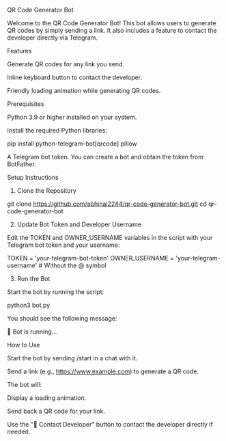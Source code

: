 QR Code Generator Bot

Welcome to the QR Code Generator Bot! This bot allows users to generate QR codes by simply sending a link. It also includes a feature to contact the developer directly via Telegram.

Features

Generate QR codes for any link you send.

Inline keyboard button to contact the developer.

Friendly loading animation while generating QR codes.

Prerequisites

Python 3.9 or higher installed on your system.

Install the required Python libraries:

pip install python-telegram-bot[qrcode] pillow

A Telegram bot token. You can create a bot and obtain the token from BotFather.

Setup Instructions

1. Clone the Repository

git clone https://github.com/abhinai2244/qr-code-generator-bot.git
cd qr-code-generator-bot

2. Update Bot Token and Developer Username

Edit the TOKEN and OWNER_USERNAME variables in the script with your Telegram bot token and your username:

TOKEN = 'your-telegram-bot-token'
OWNER_USERNAME = 'your-telegram-username'  # Without the @ symbol

3. Run the Bot

Start the bot by running the script:

python3 bot.py

You should see the following message:

🤖 Bot is running...

How to Use

Start the bot by sending /start in a chat with it.

Send a link (e.g., https://www.example.com) to generate a QR code.

The bot will:

Display a loading animation.

Send back a QR code for your link.

Use the "📩 Contact Developer" button to contact the developer directly if needed.
